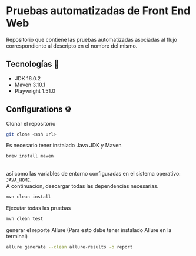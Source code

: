 # Pruebas automatizadas de Front End Web 
Repositorio que contiene las pruebas automatizadas asociadas al flujo correspondiente al descripto en el nombre del mismo.

## Tecnologías :electric_plug:
* JDK 16.0.2
* Maven 3.10.1
* Playwright 1.51.0

## Configurations ⚙️

Clonar el repositorio
```bash
git clone <ssh url>
```

Es necesario tener instalado Java JDK y Maven 
```bash 
brew install maven
```
 
<br>así como las variables de entorno configuradas en el sistema operativo: `JAVA_HOME`.
<br>A continuación, descargar todas las dependencias necesarias.
```bash 
mvn clean install
```

Ejecutar todas las pruebas
```bash
mvn clean test
```

generar el reporte Allure (Para esto debe tener instalado Allure en la terminal)
```bash
allure generate --clean allure-results -o report
```